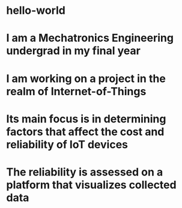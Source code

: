 # hello-world
# I am a Mechatronics Engineering undergrad in my final year
# I am working on a project in the realm of Internet-of-Things
# Its main focus is in determining factors that affect the cost and reliability of IoT devices
# The reliability is assessed on a platform that visualizes collected data

